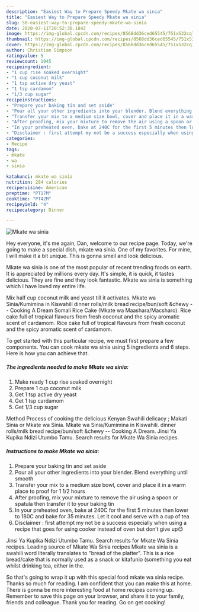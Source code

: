 ```yaml
---
description: "Easiest Way to Prepare Speedy Mkate wa sinia"
title: "Easiest Way to Prepare Speedy Mkate wa sinia"
slug: 58-easiest-way-to-prepare-speedy-mkate-wa-sinia
date: 2020-07-11T20:52:30.184Z
image: https://img-global.cpcdn.com/recipes/8568dd36ced65545/751x532cq70/mkate-wa-sinia-recipe-main-photo.jpg
thumbnail: https://img-global.cpcdn.com/recipes/8568dd36ced65545/751x532cq70/mkate-wa-sinia-recipe-main-photo.jpg
cover: https://img-global.cpcdn.com/recipes/8568dd36ced65545/751x532cq70/mkate-wa-sinia-recipe-main-photo.jpg
author: Christian Simpson
ratingvalue: 5
reviewcount: 1945
recipeingredient:
- "1 cup rise soaked overnight"
- "1 cup coconut milk"
- "1 tsp active dry yeast"
- "1 tsp cardamom"
- "1/3 cup sugar"
recipeinstructions:
- "Prepare your baking tin and set aside"
- "Pour all your other ingredients into your blender. Blend everything until smooth"
- "Transfer your mix to a medium size bowl, cover and place it in a warm place to proof for 1 1/2 hours"
- "After proofing, mix your mixture to remove the air using a spoon or spatula then transfer it to your baking tin"
- "In your preheated oven, bake at 240C for the first 5 minutes then lower to 180C and bake for 35 minutes. Let it cool and serve with a cup of tea"
- "Disclaimer : first attempt my not be a success especially when using a recipe that goes for using cooker instead of oven but don’t give up😊"
categories:
- Recipe
tags:
- mkate
- wa
- sinia

katakunci: mkate wa sinia 
nutrition: 284 calories
recipecuisine: American
preptime: "PT17M"
cooktime: "PT42M"
recipeyield: "4"
recipecategory: Dinner

---
```



![Mkate wa sinia](https://img-global.cpcdn.com/recipes/8568dd36ced65545/751x532cq70/mkate-wa-sinia-recipe-main-photo.jpg)

Hey everyone, it's me again, Dan, welcome to our recipe page. Today, we're going to make a special dish, mkate wa sinia. One of my favorites. For mine, I will make it a bit unique. This is gonna smell and look delicious.

Mkate wa sinia is one of the most popular of recent trending foods on earth. It is appreciated by millions every day. It's simple, it is quick, it tastes delicious. They are fine and they look fantastic. Mkate wa sinia is something which I have loved my entire life.

Mix half cup coconut milk and yeast till it activates. Mkate wa Sinia/Kumimina in Kiswahili dinner rolls/milk bread recipe/bun/soft &amp;chewy -- Cooking A Dream Somali Rice Cake (Mkate wa Maashara/Macsharo). Rice cake full of tropical flavours from fresh coconut and the spicy aromatic scent of cardamom. Rice cake full of tropical flavours from fresh coconut and the spicy aromatic scent of cardamom.


To get started with this particular recipe, we must first prepare a few components. You can cook mkate wa sinia using 5 ingredients and 6 steps. Here is how you can achieve that.

<!--inarticleads1-->

##### The ingredients needed to make Mkate wa sinia:

1. Make ready 1 cup rise soaked overnight
1. Prepare 1 cup coconut milk
1. Get 1 tsp active dry yeast
1. Get 1 tsp cardamom
1. Get 1/3 cup sugar


Method Process of cooking the delicious Kenyan Swahili delicacy ; Makati Sinia or Mkate wa Sinia. Mkate wa Sinia/Kumimina in Kiswahili. dinner rolls/milk bread recipe/bun/soft &amp;chewy -- Cooking A Dream. Jinsi Ya Kupika Ndizi Utumbo Tamu. Search results for Mkate Wa Sinia recipes. 

<!--inarticleads2-->

##### Instructions to make Mkate wa sinia:

1. Prepare your baking tin and set aside
1. Pour all your other ingredients into your blender. Blend everything until smooth
1. Transfer your mix to a medium size bowl, cover and place it in a warm place to proof for 1 1/2 hours
1. After proofing, mix your mixture to remove the air using a spoon or spatula then transfer it to your baking tin
1. In your preheated oven, bake at 240C for the first 5 minutes then lower to 180C and bake for 35 minutes. Let it cool and serve with a cup of tea
1. Disclaimer : first attempt my not be a success especially when using a recipe that goes for using cooker instead of oven but don’t give up😊


Jinsi Ya Kupika Ndizi Utumbo Tamu. Search results for Mkate Wa Sinia recipes. Leading source of Mkate Wa Sinia recipes Mkate wa sinia is a swahili word literally translates to &#34;bread of the platter&#34;. This is a rice bread/cake that is normally used as a snack or kitafunio (something you eat whilst drinking tea, either in the. 

So that's going to wrap it up with this special food mkate wa sinia recipe. Thanks so much for reading. I am confident that you can make this at home. There is gonna be more interesting food at home recipes coming up. Remember to save this page on your browser, and share it to your family, friends and colleague. Thank you for reading. Go on get cooking!
